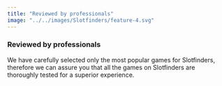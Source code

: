 ```yaml
---
title: "Reviewed by professionals"
image: "../../images/Slotfinders/feature-4.svg"
---
```

### Reviewed by professionals
We have carefully selected only the most popular games for Slotfinders, therefore we can assure you that all the games on Slotfinders are thoroughly tested for a superior experience.